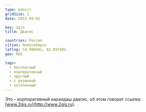 ```yaml
---
type: pencil
gridSize: 1
date: 2015-09-01

key: 2gis
title: Двагис

countries: Россия
cities: Новосибирск
latlng: 54.980401, 82.897482
geo: RUS

tags:
  - бесплатный
  - корпоративный
  - круглый
  - с резинкой
  - заточенный
---
```


Это – корпоративный карандаш двагис, об этом говорит ссылка: [www.2gis.ru](http://www.2gis.ru).
